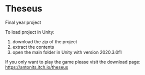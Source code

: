 # Theseus
Final year project

To load project in Unity: 
 1) download the zip of the project
 2) extract the contents
 3) open the main folder in Unity with version 2020.3.0f1

If you only want to play the game please visit the download page:
https://antonits.itch.io/theseus

